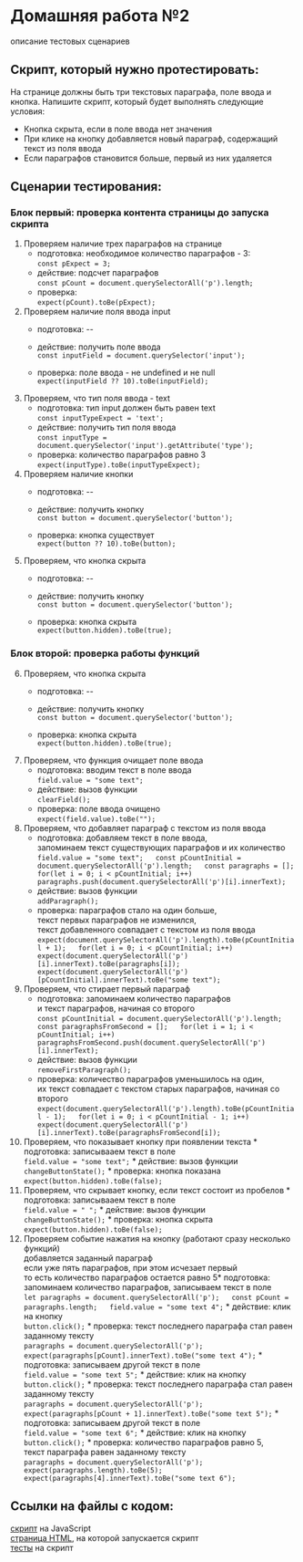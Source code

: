 Домашняя работа №2
==================

описание тестовых сценариев

Скрипт, который нужно протестировать:
-------------------------------------

На странице должны быть три текстовых параграфа, поле ввода и кнопка. Напишите скрипт, который будет выполнять следующие условия:

*   Кнопка скрыта, если в поле ввода нет значения
*   При клике на кнопку добавляется новый параграф, содержащий текст из поля ввода
*   Если параграфов становится больше, первый из них удаляется

Сценарии тестирования:
----------------------

### Блок первый: проверка контента страницы до запуска скрипта

1.  Проверяем наличие трех параграфов на странице
    *   подготовка: необходимое количество параграфов - 3:  
        `const pExpect = 3;`
    *   действие: подсчет параграфов  
        `const pCount = document.querySelectorAll('p').length;`
    *   проверка:  
        `expect(pCount).toBe(pExpect);`
2.  Проверяем наличие поля ввода input
    *   подготовка: --  
        
    *   действие: получить поле ввода  
        `const inputField = document.querySelector('input');`
    *   проверка: поле ввода - не undefined и не null  
        `expect(inputField ?? 10).toBe(inputField);`
3.  Проверяем, что тип поля ввода - text
    *   подготовка: тип input должен быть равен text  
        `const inputTypeExpect = 'text';`
    *   действие: получить тип поля ввода  
        `const inputType = document.querySelector('input').getAttribute('type');`
    *   проверка: количество параграфов равно 3  
        `expect(inputType).toBe(inputTypeExpect);`
4.  Проверяем наличие кнопки
    *   подготовка: --  
        
    *   действие: получить кнопку  
        `const button = document.querySelector('button');`
    *   проверка: кнопка существует  
        `expect(button ?? 10).toBe(button);`
5.  Проверяем, что кнопка скрыта
    *   подготовка: --  
        
    *   действие: получить кнопку  
        `const button = document.querySelector('button');`
    *   проверка: кнопка скрыта  
        `expect(button.hidden).toBe(true);`

### Блок второй: проверка работы функций

6.  Проверяем, что кнопка скрыта
    *   подготовка: --  
        
    *   действие: получить кнопку  
        `const button = document.querySelector('button');`
    *   проверка: кнопка скрыта  
        `expect(button.hidden).toBe(true);`
7.  Проверяем, что функция очищает поле ввода
    *   подготовка: вводим текст в поле ввода  
        `field.value = "some text";`
    *   действие: вызов функции  
        `clearField();`
    *   проверка: поле ввода очищено  
        `expect(field.value).toBe("");`
8.  Проверяем, что добавляет параграф с текстом из поля ввода
    *   подготовка: добавляем текст в поле ввода,  
        запоминаем текст существующих параграфов и их количество  
        `field.value = "some text";   const pCountInitial = document.querySelectorAll('p').length;   const paragraphs = [];   for(let i = 0; i < pCountInitial; i++)    paragraphs.push(document.querySelectorAll('p')[i].innerText);`
    *   действие: вызов функции  
        `addParagraph();`
    *   проверка: параграфов стало на один больше,  
        текст первых параграфов не изменился,  
        текст добавленного совпадает с текстом из поля ввода `expect(document.querySelectorAll('p').length).toBe(pCountInitial + 1);   for(let i = 0; i < pCountInitial; i++)    expect(document.querySelectorAll('p')[i].innerText).toBe(paragraphs[i]);   expect(document.querySelectorAll('p')[pCountInitial].innerText).toBe("some text");`
9.  Проверяем, что стирает первый параграф
    *   подготовка: запоминаем количество параграфов  
        и текст параграфов, начиная со второго  
        `const pCountInitial = document.querySelectorAll('p').length;   const paragraphsFromSecond = [];   for(let i = 1; i < pCountInitial; i++)    paragraphsFromSecond.push(document.querySelectorAll('p')[i].innerText);`
    *   действие: вызов функции  
        `removeFirstParagraph();`
    *   проверка: количество параграфов уменьшилось на один,  
        их текст совпадает с текстом старых параграфов, начиная со второго  
        `expect(document.querySelectorAll('p').length).toBe(pCountInitial - 1);   for(let i = 0; i < pCountInitial - 1; i++)    expect(document.querySelectorAll('p')[i].innerText).toBe(paragraphsFromSecond[i]);`
10.  Проверяем, что показывает кнопку при появлении текста
    *   подготовка: записывааем текст в поле  
        `field.value = "some text";`
    *   действие: вызов функции  
        `changeButtonState();`
    *   проверка: кнопка показана  
        `expect(button.hidden).toBe(false);`
11.  Проверяем, что скрывает кнопку, если текст состоит из пробелов
    *   подготовка: записывааем текст в поле  
        `field.value = " ";`
    *   действие: вызов функции  
        `changeButtonState();`
    *   проверка: кнопка скрыта  
        `expect(button.hidden).toBe(false);`
12.  Проверяем событие нажатия на кнопку (работают сразу несколько функций)  
    добавляется заданный параграф  
    если уже пять параграфов, при этом исчезает первый  
    то есть количество параграфов остается равно 5*   подготовка: запоминаем количество параграфов, записываем текст в поле  
        `let paragraphs = document.querySelectorAll('p');   const pCount = paragraphs.length;   field.value = "some text 4";`
    *   действие: клик на кнопку  
        `button.click();`
    *   проверка: текст последнего параграфа стал равен заданному тексту  
        `paragraphs = document.querySelectorAll('p');   expect(paragraphs[pCount].innerText).toBe("some text 4");`
    *   подготовка: записываем другой текст в поле  
        `field.value = "some text 5";`
    *   действие: клик на кнопку  
        `button.click();`
    *   проверка: текст последнего параграфа стал равен заданному тексту  
        `paragraphs = document.querySelectorAll('p');   expect(paragraphs[pCount + 1].innerText).toBe("some text 5");`
    *   подготовка: записываем другой текст в поле  
        `field.value = "some text 6";`
    *   действие: клик на кнопку  
        `button.click();`
    *   проверка: количество параграфов равно 5,  
        текст параграфа равен заданному тексту  
        `paragraphs = document.querySelectorAll('p');   expect(paragraphs.length).toBe(5); expect(paragraphs[4].innerText).toBe("some text 6");`

Ссылки на файлы с кодом:
------------------------

[скрипт](./script.js) на JavaScript  
[страница HTML](./example-page.html), на которой запускается скрипт  
[тесты](./example-page.test.js) на скрипт